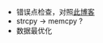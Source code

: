 - 错误点检查，对照[此博客](https://github.com/caolonghao/ICS-Labs/blob/master/ProxyLab/proxylab-handout/proxy.c)
- strcpy -> memcpy ? 
- 数据最优化